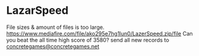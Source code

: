 # LazarSpeed
File sizes & amount of files is too large. https://www.mediafire.com/file/ako295e7hg1lun0/LazerSpeed.zip/file
Can you beat the all time high score of 3580?
send all new records to concretegames@concretegames.net
